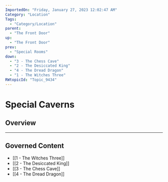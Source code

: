 ```yaml
---
ImportedOn: "Friday, January 27, 2023 12:02:47 AM"
Category: "Location"
Tags:
  - "Category/Location"
parent:
  - "The Front Door"
up:
  - "The Front Door"
prev:
  - "Special Rooms"
down:
  - "3 - The Chess Cave"
  - "2 - The Desiccated King"
  - "4 - The Dread Dragon"
  - "1 - The Witches Three"
RWtopicId: "Topic_9434"
---
```

# Special Caverns
## Overview
---
## Governed Content
- [[1 - The Witches Three]]
- [[2 - The Desiccated King]]
- [[3 - The Chess Cave]]
- [[4 - The Dread Dragon]]

